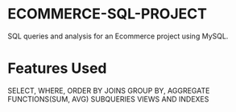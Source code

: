 # ECOMMERCE-SQL-PROJECT
SQL queries and analysis for an Ecommerce project using MySQL.
# Features Used
SELECT, WHERE, ORDER BY
JOINS 
GROUP BY, AGGREGATE FUNCTIONS(SUM, AVG)
SUBQUERIES
VIEWS AND INDEXES
